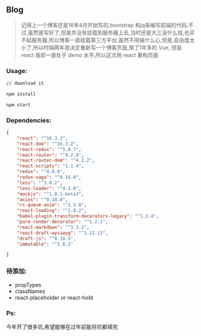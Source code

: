 ## Blog

> 记得上一个博客还是16年4月开始写的,bootstrap 和jq来编写前端的代码,不过,虽然是写好了,但是并没有挂载到服务器上去,当时还是大三没什么钱,也买不起服务器,所以博客一直挂载第三方平台,虽然不用操什么心,但是,自由度太小了,所以时隔两年我决定重新写一个博客页面,用了1年多的 Vue, 但是 react 我却一直处于 demo 水平,所以这次用 react 重构页面

### Usage:

```bash
// download it 

npm install

npm start
```

### Dependencies:
```json
{
    "react": "^16.3.2",
    "react-dom": "^16.3.2",
    "react-redux": "^5.0.7",
    "react-router": "^4.2.0",
    "react-router-dom": "^4.2.2",
    "react-scripts": "1.1.4",
    "redux": "^4.0.0",
    "redux-saga": "^0.16.0",
    "less": "^3.0.2",
    "less-loader": "^4.1.0",
    "mockjs": "^1.0.1-beta3",
    "axios": "^0.18.0",
    "rc-queue-anim": "^1.5.0",
    "react-loading": "^2.0.2",
    "babel-plugin-transform-decorators-legacy": "^1.3.4",
    "pure-render-decorator": "^1.2.1",
    "react-markdown": "^3.3.2",
    "react-draft-wysiwyg": "^1.12.13",
    "draft-js": "^0.10.5",
    "immutable": "^3.8.2"

}
```

### 待添加:
- propTypes
- classNames
- react-placeholder or react-hold

### Ps:
今年开了很多坑,希望能够在过年前能将坑都填完